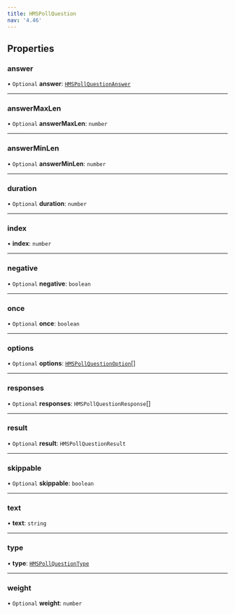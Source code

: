```yaml
---
title: HMSPollQuestion
nav: '4.46'
---
```


## Properties

### answer

• `Optional` **answer**: [`HMSPollQuestionAnswer`](/api-reference/javascript/v2/interfaces/HMSPollQuestionAnswer)

---

### answerMaxLen

• `Optional` **answerMaxLen**: `number`

---

### answerMinLen

• `Optional` **answerMinLen**: `number`

---

### duration

• `Optional` **duration**: `number`

---

### index

• **index**: `number`

---

### negative

• `Optional` **negative**: `boolean`

---

### once

• `Optional` **once**: `boolean`

---

### options

• `Optional` **options**: [`HMSPollQuestionOption`](/api-reference/javascript/v2/interfaces/HMSPollQuestionOption)[]

---

### responses

• `Optional` **responses**: `HMSPollQuestionResponse`[]

---

### result

• `Optional` **result**: `HMSPollQuestionResult`

---

### skippable

• `Optional` **skippable**: `boolean`

---

### text

• **text**: `string`

---

### type

• **type**: [`HMSPollQuestionType`](/api-reference/javascript/v2/enums/HMSPollQuestionType)

---

### weight

• `Optional` **weight**: `number`
